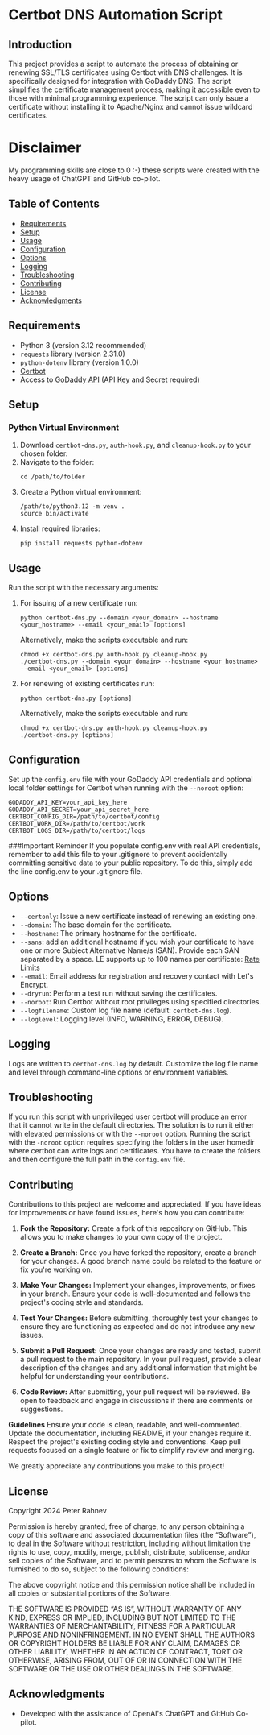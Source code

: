 # Certbot DNS Automation Script

## Introduction
This project provides a script to automate the process of obtaining or renewing SSL/TLS certificates using Certbot with DNS challenges. It is specifically designed for integration with GoDaddy DNS. The script simplifies the certificate management process, making it accessible even to those with minimal programming experience.
The script can only issue a certificate without installing it to Apache/Nginx and cannot issue wildcard certificates.


# Disclaimer
My programming skills are close to 0 :-) these scripts were created with the heavy usage of ChatGPT and GitHub co-pilot.

## Table of Contents
- [Requirements](#requirements)
- [Setup](#setup)
- [Usage](#usage)
- [Configuration](#configuration)
- [Options](#options)
- [Logging](#logging)
- [Troubleshooting](#troubleshooting)
- [Contributing](#contributing)
- [License](#license)
- [Acknowledgments](#acknowledgments)

## Requirements
- Python 3 (version 3.12 recommended)
- `requests` library (version 2.31.0)
- `python-dotenv` library (version 1.0.0)
- [Certbot](https://certbot.eff.org/)
- Access to [GoDaddy API](https://developer.godaddy.com/) (API Key and Secret required)

## Setup
### Python Virtual Environment
1. Download `certbot-dns.py`, `auth-hook.py`, and `cleanup-hook.py` to your chosen folder.
2. Navigate to the folder:
   ```
   cd /path/to/folder
   ```
3. Create a Python virtual environment:
   ```
   /path/to/python3.12 -m venv .
   source bin/activate
   ```
4. Install required libraries:
   ```
   pip install requests python-dotenv
   ```

## Usage
Run the script with the necessary arguments:

1. For issuing of a new certificate run:
	
	```
	python certbot-dns.py --domain <your_domain> --hostname <your_hostname> --email <your_email> [options]
	```

	Alternatively, make the scripts executable and run:
	
	```
	chmod +x certbot-dns.py auth-hook.py cleanup-hook.py
	./certbot-dns.py --domain <your_domain> --hostname <your_hostname> --email <your_email> [options]
	```
2. For renewing of existing certificates run:
	
	```
	python certbot-dns.py [options]
	```
	Alternatively, make the scripts executable and run:
	
	```
	chmod +x certbot-dns.py auth-hook.py cleanup-hook.py
	./certbot-dns.py [options]
	```


## Configuration
Set up the `config.env` file with your GoDaddy API credentials and optional local folder settings for Certbot when running with the `--noroot` option:

```
GODADDY_API_KEY=your_api_key_here
GODADDY_API_SECRET=your_api_secret_here
CERTBOT_CONFIG_DIR=/path/to/certbot/config
CERTBOT_WORK_DIR=/path/to/certbot/work
CERTBOT_LOGS_DIR=/path/to/certbot/logs
```
###Important Reminder
If you populate config.env with real API credentials, remember to add this file to your .gitignore to prevent accidentally committing sensitive data to your public repository. To do this, simply add the line config.env to your .gitignore file.

## Options
- `--certonly`: Issue a new certificate instead of renewing an existing one.
-  `--domain`: The base domain for the certificate.
- `--hostname`: The primary hostname for the certificate.
- `--sans`: add an additional hostname if you wish your certificate to have one or more Subject Alternative Name/s (SAN). Provide each SAN separated by a space. LE supports up to 100 names per certificate: [Rate Limits](https://letsencrypt.org/docs/rate-limits/)
- `--email`: Email address for registration and recovery contact with Let's Encrypt.
- `--dryrun`: Perform a test run without saving the certificates.
- `--noroot`: Run Certbot without root privileges using specified directories.
- `--logfilename`: Custom log file name (default: `certbot-dns.log`).
- `--loglevel`: Logging level (INFO, WARNING, ERROR, DEBUG).


## Logging
Logs are written to `certbot-dns.log` by default. Customize the log file name and level through command-line options or environment variables.

## Troubleshooting

If you run this script with unprivileged user certbot will produce an error that it cannot write in the default directories. The solution is to run it either with elevated permissions or with the `--noroot` option. Running the script with the `-noroot` option requires specifying the folders in the user homedir where certbot can write logs and certificates. You have to create the folders and then configure the full path in the `config.env` file.

## Contributing

Contributions to this project are welcome and appreciated. If you have ideas for improvements or have found issues, here's how you can contribute:

1. **Fork the Repository:** Create a fork of this repository on GitHub. This allows you to make changes to your own copy of the project.

2. **Create a Branch:** Once you have forked the repository, create a branch for your changes. A good branch name could be related to the feature or fix you're working on.

3. **Make Your Changes:** Implement your changes, improvements, or fixes in your branch. Ensure your code is well-documented and follows the project's coding style and standards.

4. **Test Your Changes:** Before submitting, thoroughly test your changes to ensure they are functioning as expected and do not introduce any new issues.

5. **Submit a Pull Request:** Once your changes are ready and tested, submit a pull request to the main repository. In your pull request, provide a clear description of the changes and any additional information that might be helpful for understanding your contributions.

6. **Code Review:** After submitting, your pull request will be reviewed. Be open to feedback and engage in discussions if there are comments or suggestions.

**Guidelines**
Ensure your code is clean, readable, and well-commented.
Update the documentation, including README, if your changes require it.
Respect the project's existing coding style and conventions.
Keep pull requests focused on a single feature or fix to simplify review and merging.

We greatly appreciate any contributions you make to this project!



## License
Copyright 2024 Peter Rahnev

Permission is hereby granted, free of charge, to any person obtaining a copy of this software and associated documentation files (the “Software”), to deal in the Software without restriction, including without limitation the rights to use, copy, modify, merge, publish, distribute, sublicense, and/or sell copies of the Software, and to permit persons to whom the Software is furnished to do so, subject to the following conditions:

The above copyright notice and this permission notice shall be included in all copies or substantial portions of the Software.

THE SOFTWARE IS PROVIDED “AS IS”, WITHOUT WARRANTY OF ANY KIND, EXPRESS OR IMPLIED, INCLUDING BUT NOT LIMITED TO THE WARRANTIES OF MERCHANTABILITY, FITNESS FOR A PARTICULAR PURPOSE AND NONINFRINGEMENT. IN NO EVENT SHALL THE AUTHORS OR COPYRIGHT HOLDERS BE LIABLE FOR ANY CLAIM, DAMAGES OR OTHER LIABILITY, WHETHER IN AN ACTION OF CONTRACT, TORT OR OTHERWISE, ARISING FROM, OUT OF OR IN CONNECTION WITH THE SOFTWARE OR THE USE OR OTHER DEALINGS IN THE SOFTWARE.
## Acknowledgments
- Developed with the assistance of OpenAI's ChatGPT and GitHub Co-pilot.

